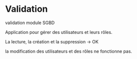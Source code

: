 # Validation
validation module SGBD

Application pour gérer des utilisateurs et leurs rôles.

La lecture, la création et la suppression -> OK

la modification des utilisateurs et des rôles ne fonctionne pas.

